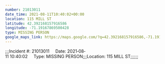 ```yaml
---
number: 21013011
date_time: 2021-08-11T10:40:02+00:00
location: 115 MILL ST
latitude: 42.392168157916586
longitude: -71.19167869500428
type: MISSING PERSON
google_maps_link: https://maps.google.com/?q=42.392168157916586,-71.19167869500428
---
```


;;;Incident #: 21013011     Date: 2021‐08‐11 10:40:02     Type: MISSING PERSON;;;Location: 115 MILL ST;;;;;;
